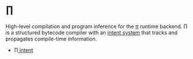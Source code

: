 # ∏
High-level compilation and program inference for the [π](pi.md) runtime backend. ∏ is a structured bytecode compiler with an [intent system](Pi-intent.md) that tracks and propagates compile-time information.

+ [∏ intent](Pi-intent.md)

